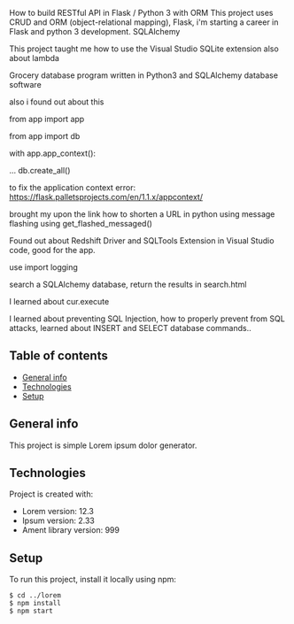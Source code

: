 How to build RESTful API in Flask / Python 3 with ORM
This project uses CRUD and ORM (object-relational mapping), Flask, i'm starting a career in Flask and python 3 development. SQLAlchemy

This project taught me how to use the Visual Studio SQLite extension also about lambda

Grocery database program written in Python3 and SQLAlchemy database software

also i found out about this

from app import app

from app import db

with app.app_context():

... db.create_all()

to fix the application context error: https://flask.palletsprojects.com/en/1.1.x/appcontext/

brought my upon the link how to shorten a URL in python using message flashing using get_flashed_messaged()


Found out about Redshift Driver and SQLTools Extension in Visual Studio code, good for the app.

use import logging

search a SQLAlchemy database, return the results in search.html

I learned about cur.execute

I learned about preventing SQL Injection, how to properly prevent from SQL attacks, learned about INSERT and SELECT database commands..


## Table of contents
* [General info](#general-info)
* [Technologies](#technologies)
* [Setup](#setup)

## General info
This project is simple Lorem ipsum dolor generator.
	
## Technologies
Project is created with:
* Lorem version: 12.3
* Ipsum version: 2.33
* Ament library version: 999
	
## Setup
To run this project, install it locally using npm:

```
$ cd ../lorem
$ npm install
$ npm start
```